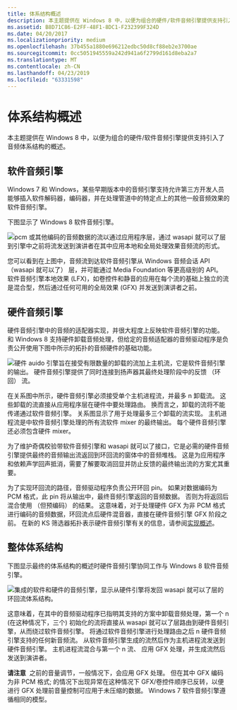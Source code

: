 ```yaml
---
title: 体系结构概述
description: 本主题提供在 Windows 8 中，以便为组合的硬件/软件音频引擎提供支持引入了音频体系结构的概述。
ms.assetid: B8D71C86-E2FF-48F1-8DC1-F232399F324D
ms.date: 04/20/2017
ms.localizationpriority: medium
ms.openlocfilehash: 37b455a1880e696212edbc50d8cf88eb2e3700ae
ms.sourcegitcommit: 0cc5051945559a242d941a6f2799d161d8eba2a7
ms.translationtype: MT
ms.contentlocale: zh-CN
ms.lasthandoff: 04/23/2019
ms.locfileid: "63331598"
---
```

# <a name="architectural-overview"></a>体系结构概述


本主题提供在 Windows 8 中，以便为组合的硬件/软件音频引擎提供支持引入了音频体系结构的概述。

## <a name="span-idthesoftwareaudioenginespanspan-idthesoftwareaudioenginespanspan-idthesoftwareaudioenginespanthe-software-audio-engine"></a><span id="The_software_audio_engine"></span><span id="the_software_audio_engine"></span><span id="THE_SOFTWARE_AUDIO_ENGINE"></span>软件音频引擎


Windows 7 和 Windows，某些早期版本中的音频引擎支持允许第三方开发人员能够插入软件解码器，编码器，并在处理管道中的特定点上的其他一般音频效果的软件音频引擎。

下图显示了 Windows 8 软件音频引擎。

![pcm 或其他编码的音频数据的流以通过应用程序层，通过 wasapi 就可以了层到引擎中之前将流发送到演讲者在其中应用本地和全局处理效果音频流的形式。](images/audio-engine1.png)

您可以看到在上图中，音频流到达软件音频引擎从 Windows 音频会话 API （wasapi 就可以了） 层，并可能通过 Media Foundation 等更高级别的 API。 软件音频引擎本地效果 (LFX)，如卷控件和静音的应用在每个流的基础上独立的流是混合型，然后通过任何可用的全局效果 (GFX) 并发送到演讲者之前。

## <a name="span-idthehardwareaudioenginespanspan-idthehardwareaudioenginespanspan-idthehardwareaudioenginespanthe-hardware-audio-engine"></a><span id="The_hardware_audio_engine"></span><span id="the_hardware_audio_engine"></span><span id="THE_HARDWARE_AUDIO_ENGINE"></span>硬件音频引擎


硬件音频引擎中的音频的适配器实现，并很大程度上反映软件音频引擎的功能。 和 Windows 8 支持硬件卸载音频处理，但给定的音频适配器的音频驱动程序是负责公开使用下图中所示的拓扑的音频硬件的基础功能。

![硬件 auido 引擎旨在接受有限数量的卸载的流加上主机流，它是软件音频引擎的输出。 硬件音频引擎提供了同时连接到扬声器其最终处理阶段中的反馈 （环回） 流。](images/audio-engine3.png)

在关系图中所示，硬件音频引擎必须接受单个主机进程流，并最多 n 卸载流。 这些卸载的流直接从应用程序层在硬件中要处理路由。 换而言之，卸载的流将不能传递通过软件音频引擎。 关系图显示了用于处理最多三个卸载的流实现。 主机进程流是中软件音频引擎处理的所有流软件 mixer 的最终输出。 每个硬件音频引擎还必须包含硬件 mixer。

为了维护奇偶校验带软件音频引擎和 wasapi 就可以了接口，它是必需的硬件音频引擎提供最终的音频输出流返回到环回流的窗体中的音频堆栈。 这是为应用程序和依赖声学回声抵消，需要了解要取消回显并防止反馈的最终输出流的方案尤其重要。

为了实现环回流的路径，音频驱动程序负责公开环回 pin。 如果对数据编码为 PCM 格式，此 pin 将从输出中，最终音频引擎返回的音频数据。 否则为将返回后混合使用 （但预编码） 的结果。 这意味着，对于处理硬件 GFX 为非 PCM 格式进行编码的音频数据，环回流点后硬件混音器，直接在硬件音频引擎 GFX 阶段之前。 在新的 KS 筛选器拓扑表示硬件音频引擎有关的信息，请参阅[实现概述](implementation-overview.md)。

## <a name="span-idtheoverallarchitecturespanspan-idtheoverallarchitecturespanspan-idtheoverallarchitecturespanthe-overall-architecture"></a><span id="The_overall_architecture"></span><span id="the_overall_architecture"></span><span id="THE_OVERALL_ARCHITECTURE"></span>整体体系结构


下图显示最终的体系结构的概述时硬件音频引擎协同工作与 Windows 8 软件音频引擎。

![集成的软件和硬件的音频引擎，显示从硬件引擎将发回 wasapi 就可以了层的环回流体系结构。](images/audio-engine2.png)

这意味着，在其中的音频驱动程序已指明其支持的方案中卸载音频处理，第一个 n (在这种情况下，三个) 初始化的流将直接从 wasapi 就可以了层路由到硬件音频引擎，从而绕过软件音频引擎。 将通过软件音频引擎进行处理路由之后 n 硬件音频引擎支持的任何新音频流。 从软件音频引擎生成的流然后作为主机进程流发送到硬件音频引擎。 主机进程流混合与第一个 n 流、 应用 GFX 处理，并生成流然后发送到演讲者。

**请注意**  之前的音量调节，一般情况下，会应用 GFX 处理。 但在其中 GFX 编码为非 PCM 格式; 的情况下出现异常在这种情况下 GFX/卷控件顺序已反转，以便进行 GFX 处理前音量控制可应用于未压缩的数据。 Windows 7 软件音频引擎遵循相同的模型。

 

 

 




